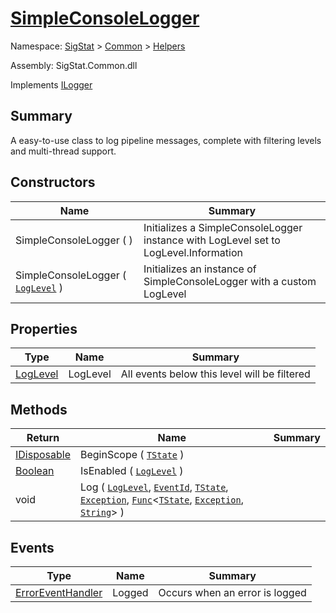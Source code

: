 # [SimpleConsoleLogger](./SimpleConsoleLogger.md)

Namespace: [SigStat]() > [Common](./../README.md) > [Helpers](./README.md)

Assembly: SigStat.Common.dll

Implements [ILogger](./SimpleConsoleLogger.md)

## Summary
A easy-to-use class to log pipeline messages, complete with filtering levels and multi-thread support.

## Constructors

| Name | Summary | 
| --- | --- | 
| SimpleConsoleLogger (  ) | Initializes a SimpleConsoleLogger instance with LogLevel set to LogLevel.Information | 
| SimpleConsoleLogger ( [`LogLevel`](./SimpleConsoleLogger.md) ) | Initializes an instance of SimpleConsoleLogger with a custom LogLevel | 


## Properties

| Type | Name | Summary | 
| --- | --- | --- | 
| [LogLevel](./SimpleConsoleLogger.md) | LogLevel | All events below this level will be filtered | 


## Methods

| Return | Name | Summary | 
| --- | --- | --- | 
| [IDisposable](https://docs.microsoft.com/en-us/dotnet/api/System.IDisposable) | BeginScope ( [`TState`](./SimpleConsoleLogger.md) ) |  | 
| [Boolean](https://docs.microsoft.com/en-us/dotnet/api/System.Boolean) | IsEnabled ( [`LogLevel`](./SimpleConsoleLogger.md) ) |  | 
| void | Log ( [`LogLevel`](./SimpleConsoleLogger.md), [`EventId`](./SimpleConsoleLogger.md), [`TState`](./SimpleConsoleLogger.md), [`Exception`](https://docs.microsoft.com/en-us/dotnet/api/System.Exception), [`Func`](./SimpleConsoleLogger.md)\<[`TState`](./SimpleConsoleLogger.md), [`Exception`](https://docs.microsoft.com/en-us/dotnet/api/System.Exception), [`String`](https://docs.microsoft.com/en-us/dotnet/api/System.String)> ) |  | 


## Events

| Type | Name | Summary | 
| --- | --- | --- | 
| [ErrorEventHandler](./SimpleConsoleLogger.md) | Logged | Occurs when an error is logged | 


